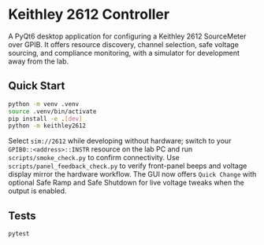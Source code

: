# Keithley 2612 Controller

A PyQt6 desktop application for configuring a Keithley 2612 SourceMeter over GPIB. It offers resource discovery, channel selection, safe voltage sourcing, and compliance monitoring, with a simulator for development away from the lab.

## Quick Start

```bash
python -m venv .venv
source .venv/bin/activate
pip install -e .[dev]
python -m keithley2612
```

Select `sim://2612` while developing without hardware; switch to your `GPIB0::<address>::INSTR` resource on the lab PC and run `scripts/smoke_check.py` to confirm connectivity. Use `scripts/panel_feedback_check.py` to verify front-panel beeps and voltage display mirror the hardware workflow. The GUI now offers `Quick Change` with optional Safe Ramp and Safe Shutdown for live voltage tweaks when the output is enabled.

## Tests

```bash
pytest
```
